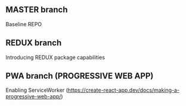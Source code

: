 ## MASTER branch

Baseline REPO

## REDUX branch

Introducing REDUX package capabilities

## PWA branch (PROGRESSIVE WEB APP)

Enabling ServiceWorker (https://create-react-app.dev/docs/making-a-progressive-web-app/)